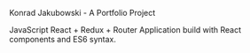 Konrad Jakubowski - A Portfolio Project

JavaScript React + Redux + Router Application build with React components and ES6 syntax.